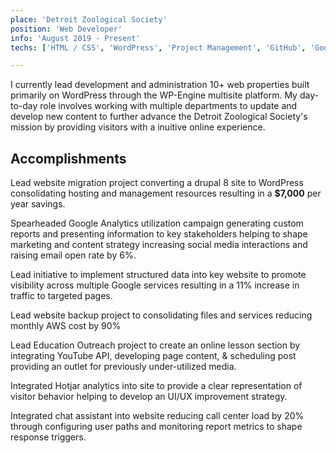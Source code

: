 ```yaml
---
place: 'Detroit Zoological Society'
position: 'Web Developer'
info: 'August 2019 - Present'
techs: ['HTML / CSS', 'WordPress', 'Project Management', 'GitHub', 'Google Analytics', 'Responsive Design, WCAG Compliance']

---
```


I currently lead development and administration 10+ web properties built primarily on WordPress through the WP-Engine multisite platform. My day-to-day role involves working with multiple departments to update and develop new content to further advance the Detroit Zoological Society's mission by providing visitors with a inuitive online experience. 

## Accomplishments
Lead website migration project converting a drupal 8 site to WordPress consolidating hosting and management resources resulting in a **$7,000** per year savings.

Spearheaded Google Analytics utilization campaign generating custom reports and presenting information to key stakeholders helping to shape marketing and content strategy increasing social media interactions and raising email open rate by 6%.

Lead initiative to implement structured data into key website to promote visibility across multiple Google services resulting in a 11% increase in traffic to targeted pages.

Lead website backup project to consolidating files and services reducing monthly AWS cost by 90%

Lead Education Outreach project to create an online lesson section by integrating YouTube API, developing page content, & scheduling post providing an outlet for previously under-utilized media.

Integrated Hotjar analytics into site to provide a clear representation of visitor behavior helping to develop an UI/UX improvement strategy. 

Integrated chat assistant into website reducing call center load by 20% through configuring user paths and monitoring report metrics to shape response triggers.